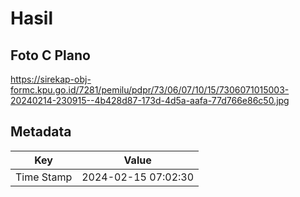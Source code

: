# Hasil

## Foto C Plano

https://sirekap-obj-formc.kpu.go.id/7281/pemilu/pdpr/73/06/07/10/15/7306071015003-20240214-230915--4b428d87-173d-4d5a-aafa-77d766e86c50.jpg


## Metadata

| Key        | Value               |
| ---------- | ------------------- |
| Time Stamp | 2024-02-15 07:02:30 |



